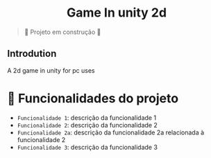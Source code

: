 <h1 align="center"> Game In unity 2d </h1>

> :construction: Projeto em construção :construction:

<h2> Introdution </h2>
A 2d game in unity for pc uses


# :hammer: Funcionalidades do projeto

- `Funcionalidade 1`: descrição da funcionalidade 1
- `Funcionalidade 2`: descrição da funcionalidade 2
- `Funcionalidade 2a`: descrição da funcionalidade 2a relacionada à funcionalidade 2
- `Funcionalidade 3`: descrição da funcionalidade 3
